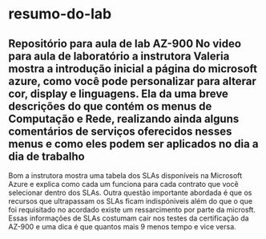 # resumo-do-lab
Repositório para aula de lab AZ-900
No video para aula de laboratório a instrutora Valeria mostra a introdução inicial a página do microsoft azure, como você pode personalizar para alterar cor, display e linguagens. Ela da uma breve descrições do que contém os menus de Computação e Rede, realizando ainda alguns comentários de serviços oferecidos nesses menus e como eles podem ser aplicados no dia a dia de trabalho 
----------------------------------------------------------------------------------------------------------------------------------------------------
Bom a instrutora mostra uma tabela dos SLAs disponíveis na Microsoft Azure e explica como cada um funciona para cada contrato que você selecionar dentro dos SLAs. Outra questão importante abordada é que os recursos que ultrapassam os SLAs ficam indispóniveis além do que o que foi requisitado no acordado existe um ressarcimento por parte da microsft. Essas informações de SLAs costumam cair nos testes da certificação da AZ-900 e uma dica é que quantos mais 9 menos tempo e vice versa.
